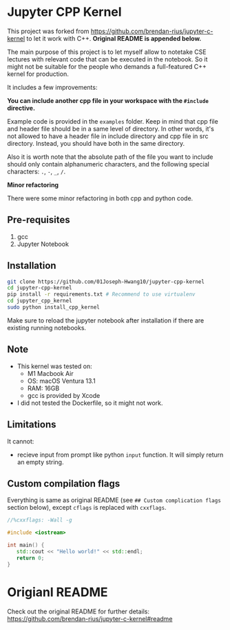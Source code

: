 # Jupyter CPP Kernel

This project was forked from <https://github.com/brendan-rius/jupyter-c-kernel> to let it work with C++. **Original README is appended below.**

The main purpose of this project is to let myself allow to notetake CSE lectures with relevant code that can be executed in the notebook. So it might not be suitable for the people who demands a full-featured C++ kernel for production.

It includes a few improvements:

**You can include another cpp file in your workspace with the `#include` directive.** 

Example code is provided in the `examples` folder. Keep in mind that cpp file and header file should be in a same level of directory. In other words, it's not allowed to have a header file in include directory and cpp file in src directory. Instead, you should have both in the same directory.

Also it is worth note that the absolute path of the file you want to include should only contain alphanumeric characters, and the following special characters: `.`, `-`, `_`, `/`.

**Minor refactoring**

There were some minor refactoring in both cpp and python code.

## Pre-requisites

1. gcc
2. Jupyter Notebook

## Installation

```bash
git clone https://github.com/01Joseph-Hwang10/jupyter-cpp-kernel
cd jupyter-cpp-kernel
pip install -r requirements.txt # Recommend to use virtualenv
cd jupyter_cpp_kernel
sudo python install_cpp_kernel
```

Make sure to reload the jupyter notebook after installation if there are existing running notebooks.

## Note

- This kernel was tested on:
  - M1 Macbook Air
  - OS: macOS Ventura 13.1
  - RAM: 16GB
  - gcc is provided by Xcode
- I did not tested the Dockerfile, so it might not work.

## Limitations

It cannot:
- recieve input from prompt like python `input` function. It will simply return an empty string.

## Custom compilation flags

Everything is same as original README (see `## Custom complication flags` section below), except `cflags` is replaced with `cxxflags`.

```cpp
//%cxxflags: -Wall -g

#include <iostream>

int main() {
   std::cout << "Hello world!" << std::endl;
   return 0;
}
```

# Origianl README

Check out the original README for further details: <https://github.com/brendan-rius/jupyter-c-kernel#readme>